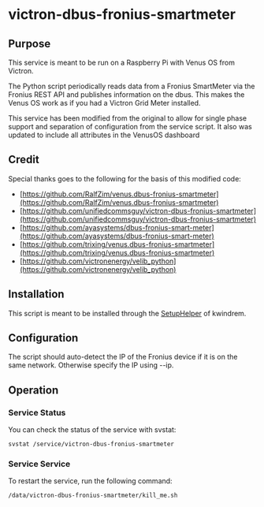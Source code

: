 # victron-dbus-fronius-smartmeter

## Purpose

This service is meant to be run on a Raspberry Pi with Venus OS from Victron.

The Python script periodically reads data from a Fronius SmartMeter via the Fronius REST API and publishes information on the dbus. This makes the Venus OS work as if you had a Victron Grid Meter installed.

This service has been modified from the original to allow for single phase support and separation of configuration from the service script. It also was updated to include all attributes in the VenusOS dashboard

## Credit

Special thanks goes to the following for the basis of this modified code:

- [https://github.com/RalfZim/venus.dbus-fronius-smartmeter](https://github.com/RalfZim/venus.dbus-fronius-smartmeter)
- [https://github.com/unifiedcommsguy/victron-dbus-fronius-smartmeter](https://github.com/unifiedcommsguy/victron-dbus-fronius-smartmeter)
- [https://github.com/ayasystems/dbus-fronius-smart-meter](https://github.com/ayasystems/dbus-fronius-smart-meter)
- [https://github.com/trixing/venus.dbus-fronius-smartmeter](https://github.com/trixing/venus.dbus-fronius-smartmeter)
- [https://github.com/victronenergy/velib_python](https://github.com/victronenergy/velib_python)

## Installation

This script is meant to be installed through the [SetupHelper](https://github.com/kwindrem/SetupHelper) of kwindrem.

## Configuration

The script should auto-detect the IP of the Fronius device if it is on the same network. Otherwise specify the IP using --ip.

## Operation

### Service Status

You can check the status of the service with svstat:

`svstat /service/victron-dbus-fronius-smartmeter`

### Service Service

To restart the service, run the following command:

`/data/victron-dbus-fronius-smartmeter/kill_me.sh`
